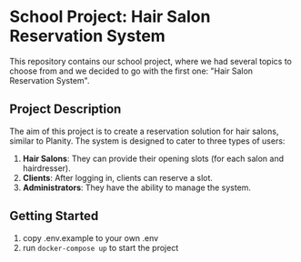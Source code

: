 # School Project: Hair Salon Reservation System

This repository contains our school project, where we had several topics to choose from and we decided to go with the first one: "Hair Salon Reservation System".

## Project Description

The aim of this project is to create a reservation solution for hair salons, similar to Planity. The system is designed to cater to three types of users:

1. **Hair Salons**: They can provide their opening slots (for each salon and hairdresser).
2. **Clients**: After logging in, clients can reserve a slot.
3. **Administrators**: They have the ability to manage the system.

## Getting Started

1. copy .env.example to your own .env
2. run `docker-compose up` to start the project
